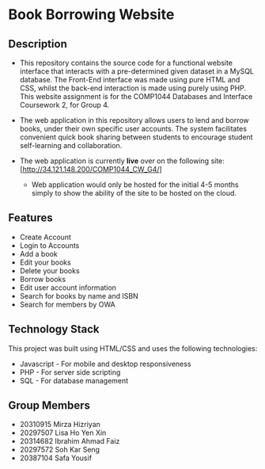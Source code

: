 # Book Borrowing Website
## Description
- This repository contains the source code for a functional website interface that interacts with a pre-determined given dataset in a MySQL database. The Front-End interface was made using pure HTML and CSS, whilst the back-end interaction is made using purely using PHP. This website assignment is for the COMP1044 Databases and Interface Coursework 2, for Group 4.

- The web application in this repository allows users to lend and borrow books, under their own specific user accounts. The system facilitates convenient quick book sharing between students to encourage student self-learning and collaboration. 

- The web application is currently **live** over on the following site: [http://34.121.148.200/COMP1044_CW_G4/]
    - Web application would only be hosted for the initial 4-5 months simply to show the ability of the site to be hosted on the cloud.
## Features
<ul>
    <li>Create Account</li>
    <li>Login to Accounts</li>
    <li>Add a book</li>
    <li>Edit your books</li>
    <li>Delete your books</li>
    <li>Borrow books</li>
    <li>Edit user account information</li>
    <li>Search for books by name and ISBN</li>
    <li>Search for members by OWA</li>
</ul>

## Technology Stack
This project was built using HTML/CSS and uses the following technologies:
<ul>
    <li>Javascript - For mobile and desktop responsiveness</li>
    <li>PHP - For server side scripting</li>
    <li>SQL - For database management</li>
</ul>

## Group Members
- 20310915 Mirza Hizriyan
- 20297507 Lisa Ho Yen Xin
- 20314682 Ibrahim Ahmad Faiz
- 20297572 Soh Kar Seng
- 20387104 Safa Yousif

